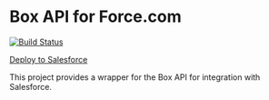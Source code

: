 Box API for Force.com
=====================

[![Build Status](https://drone.io/github.com/dhoechst/ApexBox/status.png)](https://drone.io/github.com/dhoechst/ApexBox/latest)

[Deploy to Salesforce](https://githubsfdeploy.herokuapp.com/?owner=dhoechst&repo=ApexBox)

This project provides a wrapper for the Box API for integration with Salesforce.
